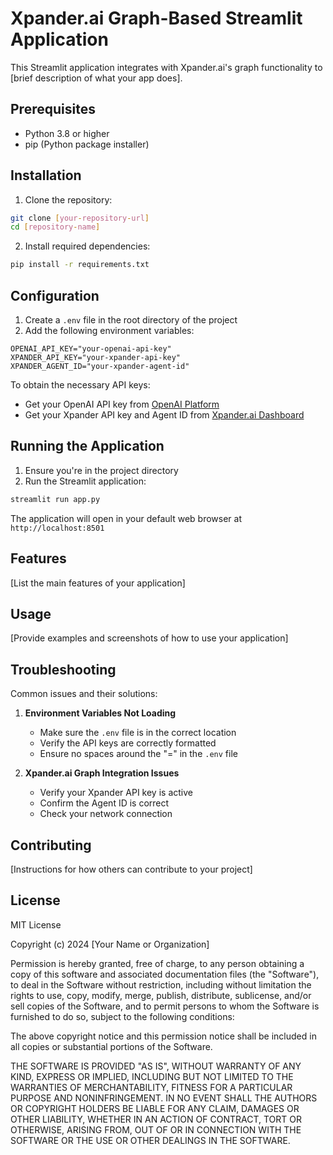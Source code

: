 # Xpander.ai Graph-Based Streamlit Application

This Streamlit application integrates with Xpander.ai's graph functionality to [brief description of what your app does].

## Prerequisites

- Python 3.8 or higher
- pip (Python package installer)

## Installation

1. Clone the repository:


```bash
git clone [your-repository-url]
cd [repository-name]
```

2. Install required dependencies:
```bash
pip install -r requirements.txt
```

## Configuration

1. Create a `.env` file in the root directory of the project
2. Add the following environment variables:

```plaintext
OPENAI_API_KEY="your-openai-api-key"
XPANDER_API_KEY="your-xpander-api-key"
XPANDER_AGENT_ID="your-xpander-agent-id"
```

To obtain the necessary API keys:
- Get your OpenAI API key from [OpenAI Platform](https://platform.openai.com/api-keys)
- Get your Xpander API key and Agent ID from [Xpander.ai Dashboard](https://xpander.ai)

## Running the Application

1. Ensure you're in the project directory
2. Run the Streamlit application:
```bash
streamlit run app.py
```

The application will open in your default web browser at `http://localhost:8501`

## Features

[List the main features of your application]

## Usage

[Provide examples and screenshots of how to use your application]

## Troubleshooting

Common issues and their solutions:

1. **Environment Variables Not Loading**
   - Make sure the `.env` file is in the correct location
   - Verify the API keys are correctly formatted
   - Ensure no spaces around the "=" in the `.env` file

2. **Xpander.ai Graph Integration Issues**
   - Verify your Xpander API key is active
   - Confirm the Agent ID is correct
   - Check your network connection

## Contributing

[Instructions for how others can contribute to your project]

## License

MIT License

Copyright (c) 2024 [Your Name or Organization]

Permission is hereby granted, free of charge, to any person obtaining a copy
of this software and associated documentation files (the "Software"), to deal
in the Software without restriction, including without limitation the rights
to use, copy, modify, merge, publish, distribute, sublicense, and/or sell
copies of the Software, and to permit persons to whom the Software is
furnished to do so, subject to the following conditions:

The above copyright notice and this permission notice shall be included in all
copies or substantial portions of the Software.

THE SOFTWARE IS PROVIDED "AS IS", WITHOUT WARRANTY OF ANY KIND, EXPRESS OR
IMPLIED, INCLUDING BUT NOT LIMITED TO THE WARRANTIES OF MERCHANTABILITY,
FITNESS FOR A PARTICULAR PURPOSE AND NONINFRINGEMENT. IN NO EVENT SHALL THE
AUTHORS OR COPYRIGHT HOLDERS BE LIABLE FOR ANY CLAIM, DAMAGES OR OTHER
LIABILITY, WHETHER IN AN ACTION OF CONTRACT, TORT OR OTHERWISE, ARISING FROM,
OUT OF OR IN CONNECTION WITH THE SOFTWARE OR THE USE OR OTHER DEALINGS IN THE
SOFTWARE.


